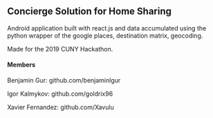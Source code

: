 ## Concierge Solution for Home Sharing

Android application built with react.js and data accumulated using the python wrapper of the google places, destination matrix, geocoding. 


Made for the 2019 CUNY Hackathon.

#### Members

 Benjamin Gur: github.com/benjaminlgur

 Igor Kalmykov: github.com/goldrix96
 
 Xavier Fernandez: github.com/Xavulu
